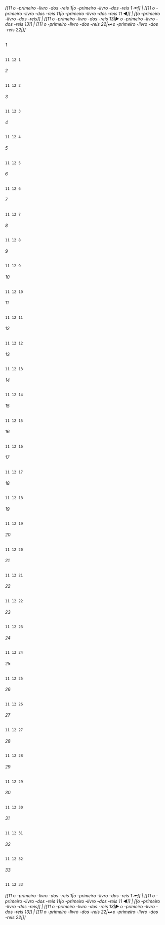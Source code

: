 
###### [[11 o -primeiro -livro -dos -reis 1|o -primeiro -livro -dos -reis 1 ⏮]] | [[11 o -primeiro -livro -dos -reis 11|o -primeiro -livro -dos -reis 11 ◀]] | [[o -primeiro -livro -dos -reis]] | [[11 o -primeiro -livro -dos -reis 13|▶ o -primeiro -livro -dos -reis 13]] | [[11 o -primeiro -livro -dos -reis 22|⏭ o -primeiro -livro -dos -reis 22|]]

###### 1
``` verse
11 12 1 
```
###### 2
``` verse
11 12 2 
```
###### 3
``` verse
11 12 3 
```
###### 4
``` verse
11 12 4 
```
###### 5
``` verse
11 12 5 
```
###### 6
``` verse
11 12 6 
```
###### 7
``` verse
11 12 7 
```
###### 8
``` verse
11 12 8 
```
###### 9
``` verse
11 12 9 
```
###### 10
``` verse
11 12 10 
```
###### 11
``` verse
11 12 11 
```
###### 12
``` verse
11 12 12 
```
###### 13
``` verse
11 12 13 
```
###### 14
``` verse
11 12 14 
```
###### 15
``` verse
11 12 15 
```
###### 16
``` verse
11 12 16 
```
###### 17
``` verse
11 12 17 
```
###### 18
``` verse
11 12 18 
```
###### 19
``` verse
11 12 19 
```
###### 20
``` verse
11 12 20 
```
###### 21
``` verse
11 12 21 
```
###### 22
``` verse
11 12 22 
```
###### 23
``` verse
11 12 23 
```
###### 24
``` verse
11 12 24 
```
###### 25
``` verse
11 12 25 
```
###### 26
``` verse
11 12 26 
```
###### 27
``` verse
11 12 27 
```
###### 28
``` verse
11 12 28 
```
###### 29
``` verse
11 12 29 
```
###### 30
``` verse
11 12 30 
```
###### 31
``` verse
11 12 31 
```
###### 32
``` verse
11 12 32 
```
###### 33
``` verse
11 12 33 
```

###### [[11 o -primeiro -livro -dos -reis 1|o -primeiro -livro -dos -reis 1 ⏮]] | [[11 o -primeiro -livro -dos -reis 11|o -primeiro -livro -dos -reis 11 ◀]] | [[o -primeiro -livro -dos -reis]] | [[11 o -primeiro -livro -dos -reis 13|▶ o -primeiro -livro -dos -reis 13]] | [[11 o -primeiro -livro -dos -reis 22|⏭ o -primeiro -livro -dos -reis 22|]]

